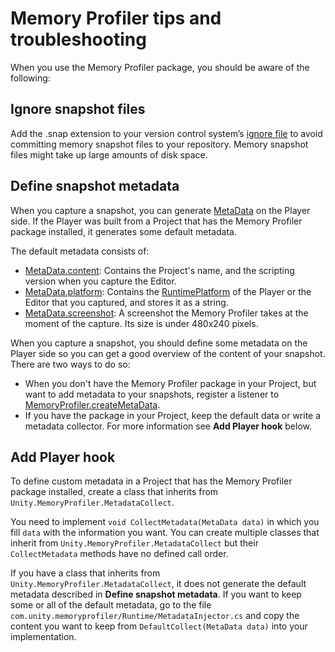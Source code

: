 # Memory Profiler tips and troubleshooting

When you use the Memory Profiler package, you should be aware of the following:

## Ignore snapshot files

Add the .snap extension to your version control system’s [ignore file](https://www.atlassian.com/git/tutorials/saving-changes/gitignore) to avoid committing memory snapshot files to your repository. Memory snapshot files might take up large amounts of disk space.

## Define snapshot metadata

When you capture a snapshot, you can generate [MetaData](https://docs.unity3d.com/2018.3/Documentation/ScriptReference/Profiling.Memory.Experimental.MetaData.html) on the Player side. If the Player was built from a Project that has the Memory Profiler package installed, it generates some default metadata.

The default metadata consists of:
* [MetaData.content](https://docs.unity3d.com/2018.3/Documentation/ScriptReference/Profiling.Memory.Experimental.MetaData-content.html): Contains the Project's name, and the scripting version when you capture the Editor.
* [MetaData.platform](https://docs.unity3d.com/2018.3/Documentation/ScriptReference/Profiling.Memory.Experimental.MetaData-platform.html): Contains the [RuntimePlatform](https://docs.unity3d.com/ScriptReference/RuntimePlatform.html) of the Player or the Editor that you captured, and stores it as a string.
* [MetaData.screenshot](https://docs.unity3d.com/2018.3/Documentation/ScriptReference/Profiling.Memory.Experimental.MetaData-screenshot.html): A screenshot the Memory Profiler takes at the moment of the capture. Its size is under 480x240 pixels.

When you capture a snapshot, you should define some metadata on the Player side so you can get a good overview of the content of your snapshot. There are two ways to do so:

* When you don't have the Memory Profiler package in your Project, but want to add metadata to your snapshots, register a listener to [MemoryProfiler.createMetaData](https://docs.unity3d.com/2018.3/Documentation/ScriptReference/Profiling.Memory.Experimental.MemoryProfiler-createMetaData.html).
* If you have the package in your Project, keep the default data or write a metadata collector. For more information see __Add Player hook__ below.

## Add Player hook

To define custom metadata in a Project that has the Memory Profiler package installed, create a class that inherits from `Unity.MemoryProfiler.MetadataCollect`.

You need to implement `void CollectMetadata(MetaData data)` in which you fill `data` with the information you want. You can create multiple classes that inherit from `Unity.MemoryProfiler.MetadataCollect` but their `CollectMetadata` methods have no defined call order.

If you have a class that inherits from `Unity.MemoryProfiler.MetadataCollect`, it does not generate the default metadata described in __Define snapshot metadata__. If you want to keep some or all of the default metadata, go to the file `com.unity.memoryprofiler/Runtime/MetadataInjector.cs` and copy the content you want to keep from `DefaultCollect(MetaData data)` into your implementation.
